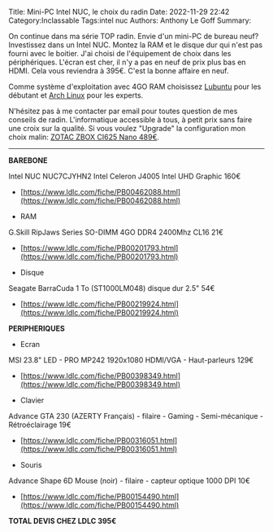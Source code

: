 Title: Mini-PC Intel NUC, le choix du radin
Date: 2022-11-29 22:42
Category:Inclassable
Tags:intel nuc
Authors: Anthony Le Goff
Summary:

On continue dans ma série TOP radin. Envie d'un mini-PC de bureau neuf? Investissez dans un Intel NUC. Montez la RAM et le disque dur qui n'est pas fourni avec le boitier. J'ai choisi de l'équipement de choix dans les périphériques. L'écran est cher, il n'y a pas en neuf de prix plus bas en HDMI. Cela vous reviendra à 395€. C'est la bonne affaire en neuf.

Comme système d'exploitation avec 4GO RAM choisissez [Lubuntu](https://www.lubuntu.fr/) pour les débutant et [Arch Linux](https://archlinux.fr/) pour les experts.

N'hésitez pas à me contacter par email pour toutes question de mes conseils de radin. L'informatique accessible à tous, à petit prix sans faire une croix sur la qualité.
Si vous voulez "Upgrade" la configuration mon choix malin: [ZOTAC ZBOX CI625 Nano 489€](https://www.ldlc.com/fiche/PB00478732.html).

---

**BAREBONE**

Intel NUC NUC7CJYHN2 Intel Celeron J4005 Intel UHD Graphic 160€

* [https://www.ldlc.com/fiche/PB00462088.html](https://www.ldlc.com/fiche/PB00462088.html)

+ RAM

G.Skill RipJaws Series SO-DIMM 4GO DDR4 2400Mhz CL16 21€

* [https://www.ldlc.com/fiche/PB00201793.html](https://www.ldlc.com/fiche/PB00201793.html)

+ Disque

Seagate BarraCuda 1 To (ST1000LM048) disque dur 2.5" 54€

* [https://www.ldlc.com/fiche/PB00219924.html](https://www.ldlc.com/fiche/PB00219924.html)

**PERIPHERIQUES**

+ Ecran  

MSI 23.8" LED - PRO MP242 1920x1080 HDMI/VGA - Haut-parleurs 129€

* [https://www.ldlc.com/fiche/PB00398349.html](https://www.ldlc.com/fiche/PB00398349.html)

+ Clavier  

Advance GTA 230 (AZERTY Français) - filaire -  Gaming - Semi-mécanique - Rétroéclairage 19€

* [https://www.ldlc.com/fiche/PB00316051.html](https://www.ldlc.com/fiche/PB00316051.html)

+ Souris  

Advance Shape 6D Mouse (noir) - filaire - capteur optique 1000 DPI 10€

* [https://www.ldlc.com/fiche/PB00154490.html](https://www.ldlc.com/fiche/PB00154490.html)

**TOTAL DEVIS CHEZ LDLC 395€**